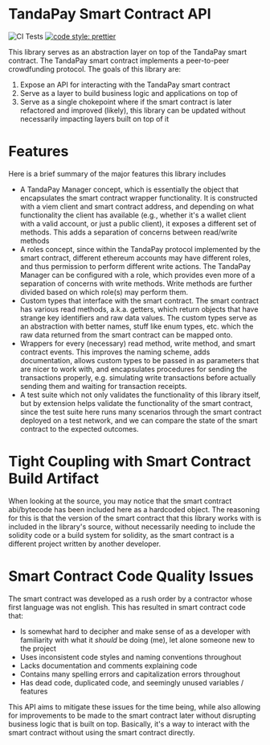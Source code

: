 # TandaPay Smart Contract API

![CI Tests](https://github.com/kncos/tandapay-smart-contract-api/actions/workflows/ci.yml/badge.svg) [![code style: prettier](https://img.shields.io/badge/code_style-prettier-ff69b4.svg?style=flat-square)](https://github.com/prettier/prettier)

This library serves as an abstraction layer on top of the TandaPay smart contract. The TandaPay smart contract implements a peer-to-peer crowdfunding protocol. The goals of this library are:

1. Expose an API for interacting with the TandaPay smart contract
2. Serve as a layer to build business logic and applications on top of
3. Serve as a single chokepoint where if the smart contract is later refactored and improved (likely), this library can be updated without necessarily impacting layers built on top of it

# Features

Here is a brief summary of the major features this library includes

- A TandaPay Manager concept, which is essentially the object that encapsulates the smart contract wrapper functionality. It is constructed with a viem client and smart contract address, and depending
  on what functionality the client has available (e.g., whether it's a wallet client with a valid account, or just a public client), it exposes a different set of methods. This adds a separation of concerns
  between read/write methods
- A roles concept, since within the TandaPay protocol implemented by the smart contract, different ethereum accounts may have different roles, and thus permission to perform different write actions. The
  TandaPay Manager can be configured with a role, which provides even more of a separation of concerns with write methods. Write methods are further divided based on which role(s) may perform them.
- Custom types that interface with the smart contract. The smart contract has various read methods, a.k.a. getters, which return objects that have strange key identifiers and raw data values. The custom
  types serve as an abstraction with better names, stuff like enum types, etc. which the raw data returned from the smart contract can be mapped onto.
- Wrappers for every (necessary) read method, write method, and smart contract events. This improves the naming scheme, adds documentation, allows custom types to be passed in as parameters that are
  nicer to work with, and encapsulates procedures for sending the transactions properly, e.g. simulating write transactions before actually sending them and waiting for transaction receipts.
- A test suite which not only validates the functionality of this library itself, but by extension helps validate the functionality of the smart contract, since the test suite here runs many scenarios
  through the smart contract deployed on a test network, and we can compare the state of the smart contract to the expected outcomes.

# Tight Coupling with Smart Contract Build Artifact

When looking at the source, you may notice that the smart contract abi/bytecode has been included here as a hardcoded object. The reasoning for this is that the version of the smart contract
that this library works with is included in the library's source, without necessarily needing to include the solidity code or a build system for solidity, as the smart contract is a different
project written by another developer.

# Smart Contract Code Quality Issues

The smart contract was developed as a rush order by a contractor whose first language was not english. This has resulted in smart contract code that:

- Is somewhat hard to decipher and make sense of as a developer with familiarity with what it _should_ be doing (me), let alone someone new to the project
- Uses inconsistent code styles and naming conventions throughout
- Lacks documentation and comments explaining code
- Contains many spelling errors and capitalization errors throughout
- Has dead code, duplicated code, and seemingly unused variables / features

This API aims to mitigate these issues for the time being, while also allowing for improvements to be made to the smart contract later without disrupting business logic that is built on top.
Basically, it's a way to interact with the smart contract without using the smart contract directly.
